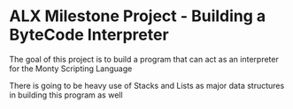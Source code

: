 # ALX Milestone Project - Building a ByteCode Interpreter

The goal of this project is to build a program that can act as an interpreter for the Monty Scripting Language

There is going to be heavy use of Stacks and Lists as major data structures in building this program as well
